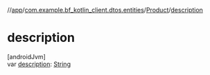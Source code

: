//[app](../../../index.md)/[com.example.bf_kotlin_client.dtos.entities](../index.md)/[Product](index.md)/[description](description.md)

# description

[androidJvm]\
var [description](description.md): [String](https://kotlinlang.org/api/latest/jvm/stdlib/kotlin/-string/index.html)
